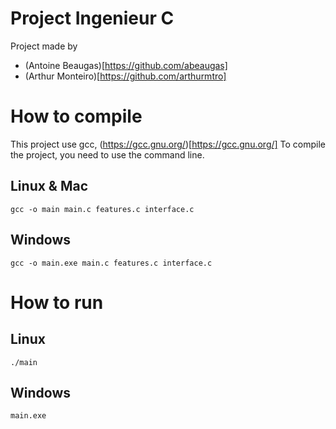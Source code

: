 # Project Ingenieur C

Project made by

- (Antoine Beaugas)[https://github.com/abeaugas]
- (Arthur Monteiro)[https://github.com/arthurmtro]

# How to compile

This project use gcc, (https://gcc.gnu.org/)[https://gcc.gnu.org/]
To compile the project, you need to use the command line.

## Linux & Mac

```
gcc -o main main.c features.c interface.c
```

## Windows

```
gcc -o main.exe main.c features.c interface.c
```

# How to run

## Linux

```
./main
```

## Windows

```
main.exe
```
